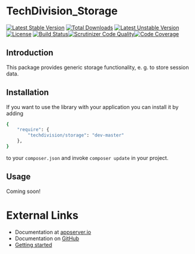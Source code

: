 # TechDivision_Storage

[![Latest Stable Version](https://poser.pugx.org/techdivision/storage/v/stable.png)](https://packagist.org/packages/techdivision/storage) [![Total Downloads](https://poser.pugx.org/techdivision/storage/downloads.png)](https://packagist.org/packages/techdivision/storage) [![Latest Unstable Version](https://poser.pugx.org/techdivision/storage/v/unstable.png)](https://packagist.org/packages/techdivision/storage) [![License](https://poser.pugx.org/techdivision/storage/license.png)](https://packagist.org/packages/techdivision/storage) [![Build Status](https://travis-ci.org/techdivision/TechDivision_Storage.png)](https://travis-ci.org/techdivision/TechDivision_Storage)[![Scrutinizer Code Quality](https://scrutinizer-ci.com/g/techdivision/TechDivision_Storage/badges/quality-score.png?b=master)](https://scrutinizer-ci.com/g/techdivision/TechDivision_Storage/?branch=master)[![Code Coverage](https://scrutinizer-ci.com/g/techdivision/TechDivision_Storage/badges/coverage.png?b=master)](https://scrutinizer-ci.com/g/techdivision/TechDivision_Storage/?branch=master)

## Introduction

This package provides generic storage functionality, e. g. to store session data.

## Installation

If you want to use the library with your application you can install it by adding

```sh
{
    "require": {
        "techdivision/storage": "dev-master"
    },
}
```

to your ```composer.json``` and invoke ```composer update``` in your project.

## Usage

Coming soon!

# External Links

* Documentation at [appserver.io](http://docs.appserver.io)
* Documentation on [GitHub](https://github.com/techdivision/TechDivision_AppserverDocumentation)
* [Getting started](https://github.com/techdivision/TechDivision_AppserverDocumentation/tree/master/docs/getting-started)